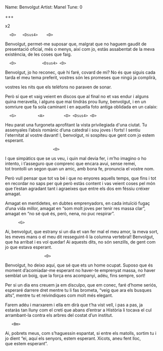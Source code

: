 Name: Benvolgut
Artist: Manel
Tune: 0

+++

<D> <Dsus4> x2

      <D>   <Dsus4>    <D>
Benvolgut, permet-me suposar
         <Dsus4>             <D>
que, malgrat que no haguem gaudit
      <Dsus4>      <A>
de presentació oficial,
                      <G>
més o menys, així com jo, 
             <D>
estàs assabentat
               <Bm>
de la meva existència,
                  <A>
de les coses que faig.

      <D>            <Dsus4> <D>
Benvolgut, jo ho reconec, 
               <Dsus4>  <D>
què hi faré, covard de mi?
            <Dsus4>   <Dsus4>
No és que siguis cada tarda 
       <Dsus4>   <A>
el meu tema preferit,
                <G>
vostres són les promeses 
                   <D>
que ningú ja complirà,

vostres les nits que els 
<Bm>                     <A>
telèfons no paraven de sonar.

Però sí que et vaig veient en 
<D>                       <Dsus4><D>
discos que al final no et vas endur
               <Dsus4> <D>
i alguns quina meravella, i alguns
            <Dsus4>  <A>
que mai tindràs prou lluny,
                      <G>
benvolgut, i en un somriure 
                <D>
que fa sola caminant
                    <Bm>
i en aquella foto antiga
                 <A>
oblidada en un calaix:

      <G>          <A>         <D> <Dsus4> <D>
Heu parat una furgoneta aprofitant 
   <G>          <A>             <D> <Dsus4> <D>
la vista privilegiada d'una ciutat.
                        <A>
Tu assenyales l’absis romànic
           <G>               <D>
d’una catedral i sou joves i forts!
     <Bm>         <G>             <A> <Asus4> <A>
I sentiu l'eternitat al vostre davant!
         <Bm>          <G>
I, benvolgut, ni sospiteu que gent
    <A><Asus4><A>           <D> <Dsus4> <D>
com jo           estem esperant.

                          <D>   
I que simpàtics que se us veu, 
      <Dsus4>    <D>
i quin mal devia fer,
            <Dsus4>   <D>
i m’ho imagino o ho intento,
      <Dsus4>       <A>
i t’asseguro que comprenc
                         <G>
que encara avui, sense remei,
                   <D>  
tot trontolli un segon
                       <Bm>
quan un amic, amb bona fe,
                    <A>
pronuncia el vostre nom.
  
Però vull pensar que tot va bé 
i que no enyores aquells temps,
que fins i tot en recordar no 
saps per què però estàs content
i vas veient coses pel món 
que t’estan agradant tant
i agraeixes que entre els 
dos em féssiu créixer amagat.
 
Amagat en mentidetes, 
en dubtes emprenyadors,
en cada intuïció fugaç 
d’una vida millor,
amagat en “som molt joves 
per tenir res massa clar”,
amagat en “no sé què és, però, 
nena, no puc respirar”.
 
          <G>
Ai, benvolgut, que estrany 
      <A>            <D>  <Dsus4> <D>
si un dia et van fer mal
        <G>          <A>
el meu amor, la meva sort,
          <D> <Dsus4> <D>
les meves mans
                   <A>
o el meu dit resseguint-li 
     <G>        <D>
la columna vertebral!
      <Bm>             <G>             <A> <Asus4> <A>
Benvolgut, que ha arribat i es vol quedar!
           <Bm>             <G>
Ai aquests dits, no són senzills,
            <A><Asus4><A>            <D> <Dsus4> <D>
de gent com jo           que estava esperant.
  
                      <D>
Benvolgut, ho deixo aquí,
             <Dsus4>      <D>
que sé que ets un home ocupat.
    <Dsus4>     <D>          <Dsus4>    <A>
Suposo que és moment d’acomiadar-me esperant
                       <G>
no haver-te emprenyat massa,
                    <D>
no haver semblat un boig,
                     <Bm>
que la força ens acompanyi,
                   <A>
adéu, fins sempre, sort!
 
Per si un dia ens creuem ja em 
disculpo, que em conec,
faré d’home seriós, 
esperaré darrere dret
mentre tu li fas brometa, 
“veig que ara els busques alts”,
mentre tu et reivindiques 
com molt més elegant.

<A>
Farem adéu i marxarem i ella 
                      <G>
em dirà que t’ha vist vell,
        <A>                 <D>
i pas a pas, ja estaràs tan lluny
          <G>
com el cretí que abans d’entrar a 
   <A>                <D><Dsus4><D>
Història li tocava el cul
                        <A>
arrambant-la contra els arbres 
       <G>           <D>
del costat d’un institut.
 
       <Bm>
Ai, pobrets meus, 
         <G>         <A><Asus4><A>
com s’haguessin espantat,
               <Bm>
si entre els matolls,
            <G>
sortim tu i jo dient
                 <A><Asus4><A>           <D><Dsus4><D>
“ei, aquí els senyors,         estem esperant.
                  <Bm> <A>
Xicots, aneu fent lloc,        
              <D> <Dsus4> <D> <Dsus4> <D>
que estem esperant”.